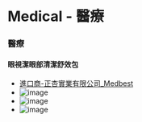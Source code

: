 # Medical - 醫療


### 醫療
<!--more-->
#### 眼視潔眼部清潔舒效包
- [進口商-正杏實業有限公司_Medbest](http://www.medbest.com.tw/index.php)
- ![image](https://drive.google.com/uc?export=view&id=1RsitDGFFeo9CXKPua8cdZyxq81hWYrY2)
- ![image](https://drive.google.com/uc?export=view&id=1RovKFHVVePLWUiKIK1iwKeTcYnCy-CKR)
- ![image](https://drive.google.com/uc?export=view&id=1RwEVVM4xg5cf4j4ptsZGowC6UzF1S8qV)

